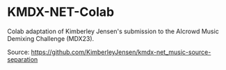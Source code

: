 # KMDX-NET-Colab
Colab adaptation of Kimberley Jensen's submission to the AIcrowd Music Demixing Challenge (MDX23).

Source: https://github.com/KimberleyJensen/kmdx-net_music-source-separation
